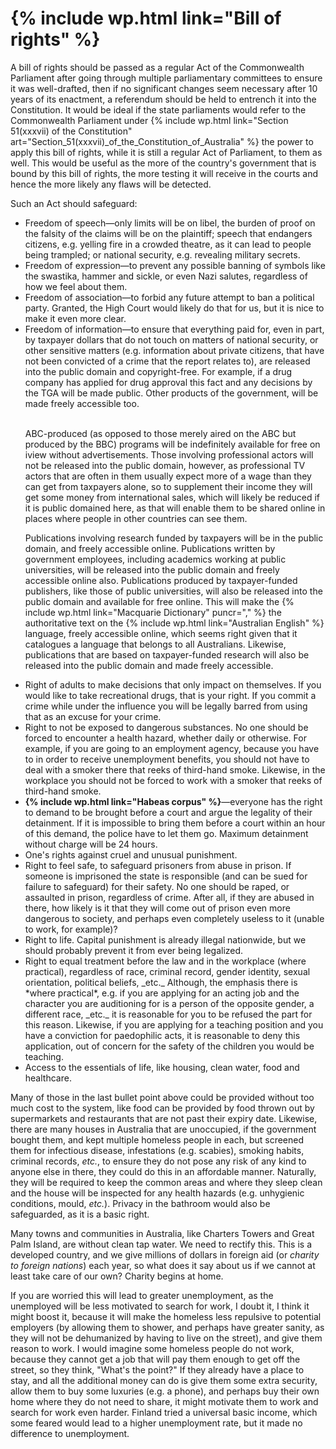 {% include wp.html link="Bill of rights" %}
===============

A bill of rights should be passed as a regular Act of the Commonwealth Parliament after going through multiple parliamentary committees to ensure it was well-drafted, then if no significant changes seem necessary after 10 years of its enactment, a referendum should be held to entrench it into the Constitution. 
It would be ideal if the state parliaments would refer to the Commonwealth Parliament under {% include wp.html link="Section 51(xxxvii) of the Constitution" art="Section_51(xxxvii)_of_the_Constitution_of_Australia" %} the power to apply this bill of rights, while it is still a regular Act of Parliament, to them as well. This would be useful as the more of the country's government that is bound by this bill of rights, the more testing it will receive in the courts and hence the more likely any flaws will be detected. 

Such an Act should safeguard:

<ul>
<li>Freedom of speech&mdash;only limits will be on libel, the burden of proof on the falsity of the claims will be on the plaintiff; speech that endangers citizens, e.g. yelling fire in a crowded theatre, as it can lead to people being trampled; or national security, e.g. revealing military secrets.</li>
<li>Freedom of expression&mdash;to prevent any possible banning of symbols like the swastika, hammer and sickle, or even Nazi salutes, regardless of how we feel about them.</li>
<li>Freedom of association&mdash;to forbid any future attempt to ban a political party. Granted, the High Court would likely do that for us, but it is nice to make it even more clear.</li>
<li>Freedom of information&mdash;to ensure that everything paid for, even in part, by taxpayer dollars that do not touch on matters of national security, or other sensitive matters (e.g. information about private citizens, that have not been convicted of a crime that the report relates to), are released into the public domain and copyright-free. For example, if a drug company has applied for drug approval this fact and any decisions by the TGA will be made public. Other products of the government, will be made freely accessible too.<br/><br/>

ABC-produced (as opposed to those merely aired on the ABC but produced by the BBC) programs will be indefinitely available for free on iview without advertisements. Those involving professional actors will not be released into the public domain, however, as professional TV actors that are often in them usually expect more of a wage than they can get from taxpayers alone, so to supplement their income they will get some money from international sales, which will likely be reduced if it is public domained here, as that will enable them to be shared online in places where people in other countries can see them. 

Publications involving research funded by taxpayers will be in the public domain, and freely accessible online. Publications written by government employees, including academics working at public universities, will be released into the public domain and freely accessible online also. Publications produced by taxpayer-funded publishers, like those of public universities, will also be released into the public domain and available for free online. This will make the {% include wp.html link="Macquarie Dictionary" puncr="," %} the authoritative text on the {% include wp.html link="Australian English" %} language, freely accessible online, which seems right given that it catalogues a language that belongs to all Australians. Likewise, publications that are based on taxpayer-funded research will also be released into the public domain and made freely accessible.</li>
<li>Right of adults to make decisions that only impact on themselves. If you would like to take recreational drugs, that is your right. If you commit a crime while under the influence you will be legally barred from using that as an excuse for your crime.</li>
<li>Right to not be exposed to dangerous substances. No one should be forced to encounter a health hazard, whether daily or otherwise. For example, if you are going to an employment agency, because you have to in order to receive unemployment benefits, you should not have to deal with a smoker there that reeks of third-hand smoke. Likewise, in the workplace you should not be forced to work with a smoker that reeks of third-hand smoke.</li>
<li><b>{% include wp.html link="Habeas corpus" %}</b>&mdash;everyone has the right to demand to be brought before a court and argue the legality of their detainment. If it is impossible to bring them before a court within an hour of this demand, the police have to let them go. Maximum detainment without charge will be 24 hours.</li>
<li>One's rights against cruel and unusual punishment.</li>
<li>Right to feel safe, to safeguard prisoners from abuse in prison. If someone is imprisoned the state is responsible (and can be sued for failure to safeguard) for their safety. No one should be raped, or assaulted in prison, regardless of crime. After all, if they are abused in there, how likely is it that they will come out of prison even more dangerous to society, and perhaps even completely useless to it (unable to work, for example)?</li>
<li>Right to life. Capital punishment is already illegal nationwide, but we should probably prevent it from ever being legalized.</li>
<li>Right to equal treatment before the law and in the workplace (where practical), regardless of race, criminal record, gender identity, sexual orientation, political beliefs, _etc._ Although, the emphasis there is *where practical*, e.g. if you are applying for an acting job and the character you are auditioning for is a person of the opposite gender, a different race, _etc._ it is reasonable for you to be refused the part for this reason. Likewise, if you are applying for a teaching position and you have a conviction for paedophilic acts, it is reasonable to deny this application, out of concern for the safety of the children you would be teaching.</li>
<li>Access to the essentials of life, like housing, clean water, food and healthcare.</li>
</ul>

Many of those in the last bullet point above could be provided without too much cost to the system, like food can be provided by food thrown out by supermarkets and restaurants that are not past their expiry date. Likewise, there are many houses in Australia that are unoccupied, if the government bought them, and kept multiple homeless people in each, but screened them for infectious disease, infestations (e.g. scabies), smoking habits, criminal records, _etc._, to ensure they do not pose any risk of any kind to anyone else in there, they could do this in an affordable manner. Naturally, they will be required to keep the common areas and where they sleep clean and the house will be inspected for any health hazards (e.g. unhygienic conditions, mould, _etc._). Privacy in the bathroom would also be safeguarded, as it is a basic right.

Many towns and communities in Australia, like Charters Towers and Great Palm Island, are without clean tap water. We need to rectify this. This is a developed country, and we give millions of dollars in foreign aid (or *charity to foreign nations*) each year, so what does it say about us if we cannot at least take care of our own? Charity begins at home. 

If you are worried this will lead to greater unemployment, as the unemployed will be less motivated to search for work, I doubt it, I think it might boost it, because it will make the homeless less repulsive to potential employers (by allowing them to shower, and perhaps have greater sanity, as they will not be dehumanized by having to live on the street), and give them reason to work. I would imagine some homeless people do not work, because they cannot get a job that will pay them enough to get off the street, so they think, "What's the point?" If they already have a place to stay, and all the additional money can do is give them some extra security, allow them to buy some luxuries (e.g. a phone), and perhaps buy their own home where they do not need to share, it might motivate them to work and search for work even harder. Finland tried a universal basic income, which some feared would lead to a higher unemployment rate, but it made no difference to unemployment.